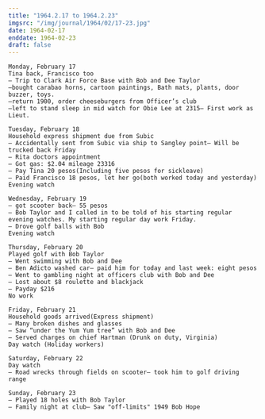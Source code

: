 ```yaml
---
title: "1964.2.17 to 1964.2.23"
imgsrc: "/img/journal/1964/02/17-23.jpg"
date: 1964-02-17
enddate: 1964-02-23
draft: false
---
```


<!-- fix pre -->


    Monday, February 17
    Tina back, Francisco too
    – Trip to Clark Air Force Base with Bob and Dee Taylor
    –bought carabao horns, cartoon paintings, Bath mats, plants, door buzzer, toys.
    –return 1900, order cheeseburgers from Officer’s club
    –left to stand sleep in mid watch for Obie Lee at 2315– First work as Lieut.

    Tuesday, February 18
    Household express shipment due from Subic
    – Accidentally sent from Subic via ship to Sangley point– Will be trucked back Friday
    – Rita doctors appointment
    – Got gas: $2.04 mileage 23316
    – Pay Tina 20 pesos(Including five pesos for sickleave)
    – Paid Francisco 18 pesos, let her go(both worked today and yesterday)
    Evening watch

    Wednesday, February 19
    – got scooter back– 55 pesos
    – Bob Taylor and I called in to be told of his starting regular evening watches. My starting regular day work Friday.
    – Drove golf balls with Bob
    Evening watch

    Thursday, February 20
    Played golf with Bob Taylor
    – Went swimming with Bob and Dee
    – Ben Adicto washed car– paid him for today and last week: eight pesos
    – Went to gambling night at officers club with Bob and Dee
    – Lost about $8 roulette and blackjack
    – Payday $216
    No work

    Friday, February 21
    Household goods arrived(Express shipment)
    – Many broken dishes and glasses
    – Saw “under the Yum Yum tree” with Bob and Dee
    – Served charges on chief Hartman (Drunk on duty, Virginia)
    Day watch (Holiday workers)

    Saturday, February 22
    Day watch
    – Road wrecks through fields on scooter– took him to golf driving range

    Sunday, February 23
    – Played 18 holes with Bob Taylor
    – Family night at club– Saw "off-limits" 1949 Bob Hope
